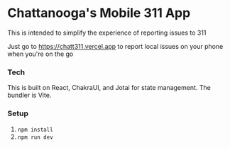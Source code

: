 # Chattanooga's Mobile 311 App
This is intended to simplify the experience of reporting issues to 311

Just go to https://chatt311.vercel.app to report local issues on your phone when you're on the go

### Tech
This is built on React, ChakraUI, and Jotai for state management.
The bundler is Vite.

### Setup
1. `npm install`
2. `npm run dev`
